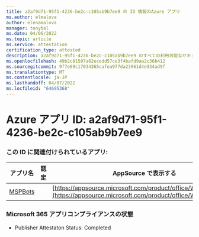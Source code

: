 ```yaml
---
title: a2af9d71-95f1-4236-be2c-c105ab9b7ee9 の ID 情報のAzure アプリ
ms.author: elmalova
author: elenamalova
manager: tonybal
ms.date: 04/06/2022
ms.topic: article
ms.service: attestation
certification_type: attested
description: a2af9d71-95f1-4236-be2c-c105ab9b7ee9 のすべての利用可能なセキュリティとコンプライアンス情報。
ms.openlocfilehash: 49b2c81507a62ecedd57ce3f4bafd9aa2c36b412
ms.sourcegitcommit: 9f7e69c17034365cafea977da23961d4e934ad9f
ms.translationtype: MT
ms.contentlocale: ja-JP
ms.lasthandoff: 04/07/2022
ms.locfileid: "64695368"
---
```

# <a name="azure-app-id-a2af9d71-95f1-4236-be2c-c105ab9b7ee9"></a>Azure アプリ ID: a2af9d71-95f1-4236-be2c-c105ab9b7ee9


### <a name="apps-associated-with-this-id"></a>この ID に関連付けられているアプリ:
| **アプリ名** | **認定** | **AppSource で表示する** |
|--------------|---------------|-----------------------|
| [MSPBots](../forward/WA200001128.md) |  | [https://appsource.microsoft.com/product/office/WA200001128](https://appsource.microsoft.com/product/office/WA200001128) |

### <a name="microsoft-365-app-compliance-status"></a>Microsoft 365 アプリコンプライアンスの状態
- Publisher Attestaton Status: Completed
